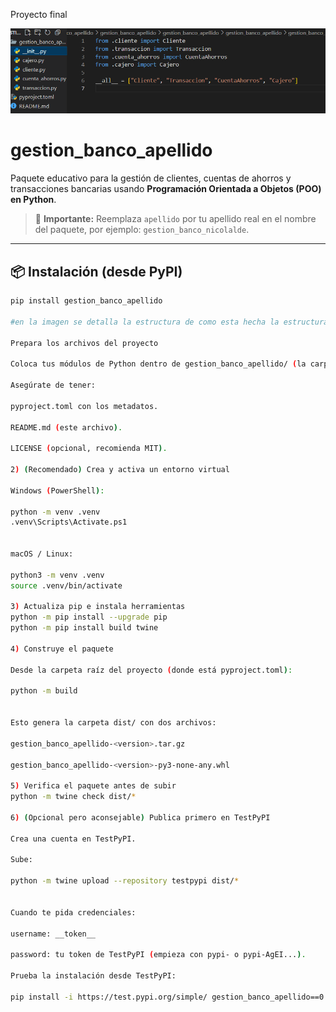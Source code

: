 Proyecto final

![alt text](image.png)

# gestion_banco_apellido

Paquete educativo para la gestión de clientes, cuentas de ahorros y transacciones bancarias usando **Programación Orientada a Objetos (POO) en Python**.

> 🔁 **Importante:** Reemplaza `apellido` por tu apellido real en el nombre del paquete, por ejemplo: `gestion_banco_nicolalde`.

---

## 📦 Instalación (desde PyPI)

```bash
pip install gestion_banco_apellido

#en la imagen se detalla la estructura de como esta hecha la estructura

Prepara los archivos del proyecto

Coloca tus módulos de Python dentro de gestion_banco_apellido/ (la carpeta del paquete).

Asegúrate de tener:

pyproject.toml con los metadatos.

README.md (este archivo).

LICENSE (opcional, recomienda MIT).

2) (Recomendado) Crea y activa un entorno virtual

Windows (PowerShell):

python -m venv .venv
.venv\Scripts\Activate.ps1


macOS / Linux:

python3 -m venv .venv
source .venv/bin/activate

3) Actualiza pip e instala herramientas
python -m pip install --upgrade pip
python -m pip install build twine

4) Construye el paquete

Desde la carpeta raíz del proyecto (donde está pyproject.toml):

python -m build


Esto genera la carpeta dist/ con dos archivos:

gestion_banco_apellido-<version>.tar.gz

gestion_banco_apellido-<version>-py3-none-any.whl

5) Verifica el paquete antes de subir
python -m twine check dist/*

6) (Opcional pero aconsejable) Publica primero en TestPyPI

Crea una cuenta en TestPyPI.

Sube:

python -m twine upload --repository testpypi dist/*


Cuando te pida credenciales:

username: __token__

password: tu token de TestPyPI (empieza con pypi- o pypi-AgEI...).

Prueba la instalación desde TestPyPI:

pip install -i https://test.pypi.org/simple/ gestion_banco_apellido==0.1.0
